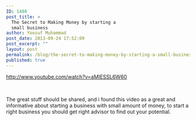 ```yaml
---
ID: 1480
post_title: >
  The Secret to Making Money by starting a
  small business
author: Yoosuf Muhammad
post_date: 2013-09-24 17:52:09
post_excerpt: ""
layout: post
permalink: /blog/the-secret-to-making-money-by-starting-a-small-business/
published: true
---
```

http://www.youtube.com/watch?v=aMIESSL6W60

&nbsp;

The great stuff should be shared, and i found this video as a great and informative about starting a business with small amount of money, to start a right business you should get right advisor to find out your potential.